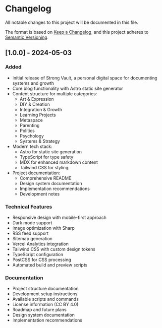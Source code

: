 # Changelog

All notable changes to this project will be documented in this file.

The format is based on [Keep a Changelog](https://keepachangelog.com/en/1.0.0/),
and this project adheres to [Semantic Versioning](https://semver.org/spec/v2.0.0.html).

## [1.0.0] - 2024-05-03

### Added

- Initial release of Strong Vault, a personal digital space for documenting systems and growth
- Core blog functionality with Astro static site generator
- Content structure for multiple categories:
  - Art & Expression
  - DIY & Creation
  - Integration & Growth
  - Learning Projects
  - Metaspace
  - Parenting
  - Politics
  - Psychology
  - Systems & Strategy
- Modern tech stack:
  - Astro for static site generation
  - TypeScript for type safety
  - MDX for enhanced markdown content
  - Tailwind CSS for styling
- Project documentation:
  - Comprehensive README
  - Design system documentation
  - Implementation recommendations
  - Development notes

### Technical Features

- Responsive design with mobile-first approach
- Dark mode support
- Image optimization with Sharp
- RSS feed support
- Sitemap generation
- Vercel Analytics integration
- Tailwind CSS with custom design tokens
- TypeScript configuration
- PostCSS for CSS processing
- Automated build and preview scripts

### Documentation

- Project structure documentation
- Development setup instructions
- Available scripts and commands
- License information (CC BY 4.0)
- Roadmap and future plans
- Design system documentation
- Implementation recommendations

